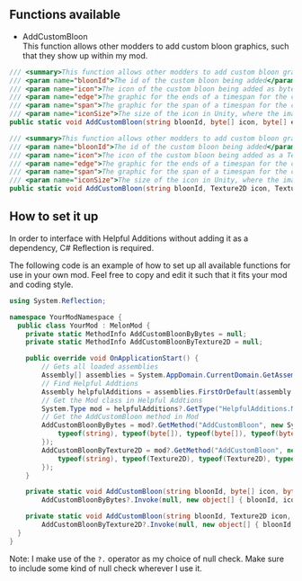 ## Functions available

* AddCustomBloon\
This function allows other modders to add custom bloon graphics, such that they show up within my mod.
```csharp
/// <summary>This function allows other modders to add custom bloon graphics in the form of bytes from an image file.</summary>
/// <param name="bloonId">The id of the custom bloon being added</param>
/// <param name="icon">The icon of the custom bloon being added as bytes from an image file</param>
/// <param name="edge">The graphic for the ends of a timespan for the custom bloon as bytes from an image file</param>
/// <param name="span">The graphic for the span of a timespan for the custom bloon as bytes from an image file</param>
/// <param name="iconSize">The size of the icon in Unity, where the image size is the original, and 200 is the maximum recommended size</param>
public static void AddCustomBloon(string bloonId, byte[] icon, byte[] edge, byte[] span, Vector2? iconSize = null);

/// <summary>This function allows other modders to add custom bloon graphics in the form of a Texture2D.</summary>
/// <param name="bloonId">The id of the custom bloon being added</param>
/// <param name="icon">The icon of the custom bloon being added as a Texture2D</param>
/// <param name="edge">The graphic for the ends of a timespan for the custom bloon as a Texture2D</param>
/// <param name="span">The graphic for the span of a timespan for the custom bloon as a Texture2D</param>
/// <param name="iconSize">The size of the icon in Unity, where the image size is the original, and 200 is the maximum recommended size</param>
public static void AddCustomBloon(string bloonId, Texture2D icon, Texture2D edge, Texture2D span, Vector2? iconSize = null);
```

## How to set it up

In order to interface with Helpful Additions without adding it as a dependency, C# Reflection is required.

The following code is an example of how to set up all available functions for use in your own mod.
Feel free to copy and edit it such that it fits your mod and coding style.

```csharp
using System.Reflection;

namespace YourModNamespace {
  public class YourMod : MelonMod {
    private static MethodInfo AddCustomBloonByBytes = null;
    private static MethodInfo AddCustomBloonByTexture2D = null;

    public override void OnApplicationStart() {
        // Gets all loaded assemblies
        Assembly[] assemblies = System.AppDomain.CurrentDomain.GetAssemblies();
        // Find Helpful Addtions
        Assembly helpfulAdditions = assemblies.FirstOrDefault(assembly => assembly.GetName().Name.Equals("Helpful Additions"));
        // Get the Mod class in Helpful Addtions
        System.Type mod = helpfulAdditions?.GetType("HelpfulAdditions.Mod");
        // Get the AddCustomBloon method in Mod
        AddCustomBloonByBytes = mod?.GetMethod("AddCustomBloon", new System.Type[] {
            typeof(string), typeof(byte[]), typeof(byte[]), typeof(byte[]), typeof(Vector2?)
        });
        AddCustomBloonByTexture2D = mod?.GetMethod("AddCustomBloon", new System.Type[] {
            typeof(string), typeof(Texture2D), typeof(Texture2D), typeof(Texture2D), typeof(Vector2?)
        });
    }

    private static void AddCustomBloon(string bloonId, byte[] icon, byte[] edge, byte[] span, Vector2? iconSize = null) =>
        AddCustomBloonByBytes?.Invoke(null, new object[] { bloonId, icon, edge, span, iconSize });

    private static void AddCustomBloon(string bloonId, Texture2D icon, Texture2D edge, Texture2D span, Vector2? iconSize = null) =>
        AddCustomBloonByTexture2D?.Invoke(null, new object[] { bloonId, icon, edge, span, iconSize });
  }
}
```
Note: I make use of the `?.` operator as my choice of null check. Make sure to include some kind of null check wherever I use it.
